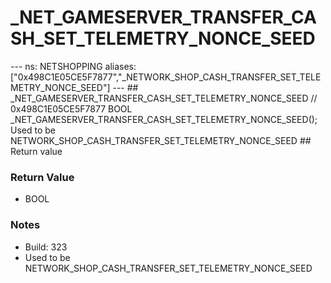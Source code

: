 # _NET_GAMESERVER_TRANSFER_CASH_SET_TELEMETRY_NONCE_SEED

--- ns: NETSHOPPING aliases: ["0x498C1E05CE5F7877","_NETWORK_SHOP_CASH_TRANSFER_SET_TELEMETRY_NONCE_SEED"] --- ## _NET_GAMESERVER_TRANSFER_CASH_SET_TELEMETRY_NONCE_SEED  // 0x498C1E05CE5F7877 BOOL _NET_GAMESERVER_TRANSFER_CASH_SET_TELEMETRY_NONCE_SEED();  Used to be NETWORK_SHOP_CASH_TRANSFER_SET_TELEMETRY_NONCE_SEED  ## Return value

### Return Value
* BOOL

### Notes
* Build: 323
* Used to be NETWORK_SHOP_CASH_TRANSFER_SET_TELEMETRY_NONCE_SEED

